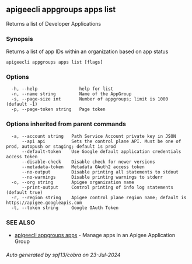 ## apigeecli appgroups apps list

Returns a list of Developer Applications

### Synopsis

Returns a list of app IDs within an organization based on app status

```
apigeecli appgroups apps list [flags]
```

### Options

```
  -h, --help                help for list
  -n, --name string         Name of the AppGroup
  -s, --page-size int       Number of appgroups; limit is 1000 (default -1)
  -p, --page-token string   Page token
```

### Options inherited from parent commands

```
  -a, --account string   Path Service Account private key in JSON
      --api api          Sets the control plane API. Must be one of prod, autopush or staging; default is prod
      --default-token    Use Google default application credentials access token
      --disable-check    Disable check for newer versions
      --metadata-token   Metadata OAuth2 access token
      --no-output        Disable printing all statements to stdout
      --no-warnings      Disable printing warnings to stderr
  -o, --org string       Apigee organization name
      --print-output     Control printing of info log statements (default true)
  -r, --region string    Apigee control plane region name; default is https://apigee.googleapis.com
  -t, --token string     Google OAuth Token
```

### SEE ALSO

* [apigeecli appgroups apps](apigeecli_appgroups_apps.md)	 - Manage apps in an Apigee Application Group

###### Auto generated by spf13/cobra on 23-Jul-2024
